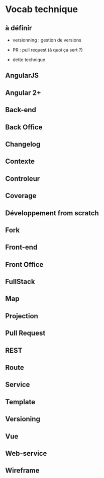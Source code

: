 # Vocab technique 

## à définir 

- versionning : gestion de versions

- PR : pull request (à quoi ça sert ?)

- dette technique


## AngularJS

## Angular 2+

## Back-end

## Back Office

## Changelog

## Contexte

## Controleur

## Coverage

## Développement from scratch

## Fork

## Front-end

## Front Office

## FullStack

## Map

## Projection

## Pull Request

## REST

## Route

## Service

## Template

## Versioning

## Vue

## Web-service

## Wireframe